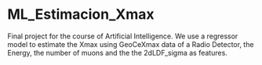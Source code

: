 # ML_Estimacion_Xmax
Final project for the course of Artificial Intelligence. We use a regressor model to estimate the Xmax using GeoCeXmax data of a Radio Detector, the Energy, the number of muons and the the 2dLDF_sigma as features.
